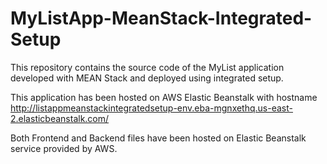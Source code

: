 # MyListApp-MeanStack-Integrated-Setup
This repository contains the source code of the MyList application developed with MEAN Stack and deployed using integrated setup.

This application has been hosted on AWS Elastic Beanstalk with hostname http://listappmeanstackintegratedsetup-env.eba-mgnxethq.us-east-2.elasticbeanstalk.com/

Both Frontend and Backend files have been hosted on Elastic Beanstalk service provided by AWS.
